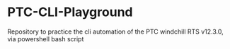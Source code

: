 # PTC-CLI-Playground
Repository to practice the cli automation of the PTC windchill RTS v12.3.0, via powershell bash script
